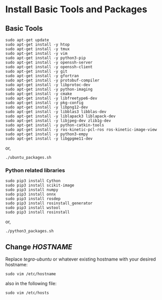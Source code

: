 # Install Basic Tools and Packages

## Basic Tools

```
sudo apt-get update
sudo apt-get install -y htop
sudo apt-get install -y tmux
sudo apt-get install -y vim
sudo apt-get install -y python3-pip
sudo apt-get install -y openssh-server
sudo apt-get install -y openssh-client
sudo apt-get install -y git
sudo apt-get install -y gfortran
sudo apt-get install -y protobuf-compiler
sudo apt-get install -y libprotoc-dev
sudo apt-get install -y python-imaging
sudo apt-get install -y cmake
sudo apt-get install -y libfreetype6-dev
sudo apt-get install -y pkg-config
sudo apt-get install -y libpng12-dev
sudo apt-get install -y libblas3 libblas-dev
sudo apt-get install -y liblapack3 liblapack-dev
sudo apt-get install -y libjpeg-dev zlib1g-dev
sudo apt-get install -y python-catkin-tools
sudo apt-get install -y ros-kinetic-pcl-ros ros-kinetic-image-view
sudo apt-get install -y python3-empy
sudo apt-get install -y libgpgme11-dev
```

or,

```
./ubuntu_packages.sh
```

### Python related libraries
```
sudo pip3 install Cython
sudo pip3 install scikit-image
sudo pip3 install numpy
sudo pip3 install onnx
sudo pip3 install rosdep
sudo pip3 install rosinstall_generator
sudo pip3 install wstool
sudo pip3 install rosinstall
```


or,

```
./python3_packages.sh
```

## Change *HOSTNAME*

Replace *tegra-ubuntu* or whatever existing hostname with your desired hostname:
```
sudo vim /etc/hostname
```
also in the following file:
```
sudo vim /etc/hosts
```



